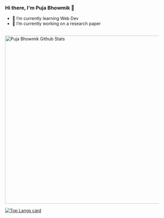 ### Hi there, I'm Puja Bhowmik 👋
- 🌱 I’m currently learning Web Dev
- 🔭 I’m currently working on a research paper
<!--
**Bhowmik-puja/Bhowmik-puja** is a ✨ _special_ ✨ repository because its `README.md` (this file) appears on your GitHub profile.

Here are some ideas to get you started:

- 🔭 I’m currently working on ...
- 🌱 I’m currently learning ...
- 👯 I’m looking to collaborate on ...
- 🤔 I’m looking for help with ...
- 💬 Ask me about ...
- 📫 How to reach me: ...
- 😄 Pronouns: ...
- ⚡ Fun fact: ...
-->

<br />
<img width="550px" alt="Puja Bhowmik Github Stats"  src="https://github-readme-stats.vercel.app/api?username=Bhowmik-puja&show_icons=true"/>


[![Top Langs card](https://github-readme-stats.vercel.app/api/top-langs/?username=Bhowmik-puja&card_width=550)](https://github.com/Bhowmik-puja/Bhowmik-puja)
